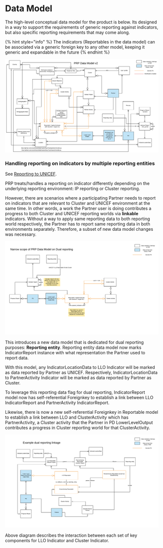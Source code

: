 # Data Model

The high-level conceptual data model for the product is below. Its designed in a way to support the requirements of generic reporting against indicators, but also specific reporting requirements that may come along.

{% hint style="info" %}
The indicators \(Reportables in the data model\) can be associated via a generic foreign key to any other model, keeping it generic and expandable in the future
{% endhint %}

![](../.gitbook/assets/unicef-humanitarian-cluster-portal-kickoff-etools-prp-data-model-v3-wip.png)

### Handling reporting on indicators by multiple reporting entities

See [Reporting to UNICEF](../product-end-user-documentation/cluster-reporting/reporting-on-results/reporting-to-unicef.md).

PRP treats/handles a reporting on indicator differently depending on the underlying reporting environment: IP reporting or Cluster reporting.

However, there are scenarios where a participating Partner needs to report on indicators that are relevant to Cluster and UNICEF environment at the same time. In other words, a work the Partner user is doing contributes a progress to both Cluster and UNICEF reporting worlds via **linkable** indicators. Without a way to apply same reporting data to both reporting world respectively, the Partner has to report same reporting data in both environments separately. Therefore, a subset of new data model changes was necessary.

![A narrow look on PRP data model for dual reporting key components](../.gitbook/assets/unicef-humanitarian-cluster-portal-kickoff-etools-prp-dual-reporting-data-model-focus.png)

This introduces a new data model that is dedicated for dual reporting purposes: **Reporting entity**. Reporting entity data model now marks IndicatorReport instance with what representation the Partner used to report data.

With this model, any IndicatorLocationData to LLO Indicator will be marked as data reported by Partner as UNICEF. Respectively, IndicatorLocationData to PartnerActivity Indicator will be marked as data reported by Partner as Cluster.

To leverage this reporting data flag for dual reporting, IndicatorReport model now has self-referential Foreignkey to establish a link between LLO IndicatorReport and PartnerActivity IndicatorReport.

Likewise, there is now a new self-referential Foreignkey in Reportable model to establish a link between LLO and ClusterActivity which has PartnerActivity, a Cluster activity that the Partner in PD LowerLevelOutput contributes a progress in Cluster reporting world for that ClusterActivity.

![Example PRP data model interaction for dual reporting](../.gitbook/assets/unicef-humanitarian-cluster-portal-kickoff-etools-prp-example-dual-reporting-linkage.png)

Above diagram describes the interaction between each set of key components for LLO Indicator and Cluster Indicator. 

